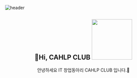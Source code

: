 ![header](https://capsule-render.vercel.app/api?type=venom&height=300&color=gradient&text=HI,%20We%20are%20CAHLP%20CLUB&fontAlignY=46&animation=fadeIn&stroke=1&fontColor=353535&textBg=false&reversal=false&fontSize=50)
## <div align=center> 👋Hi, CAHLP CLUB  <img src = "https://github.com/CAHLP-Team/.github/assets/92977647/dd80922c-28bb-40e9-b003-0fb7a721369b" width="130"> </div>
 <div align=center>안녕하세요 IT 창업동아리 CAHLP CLUB 입니다.👋</div>
